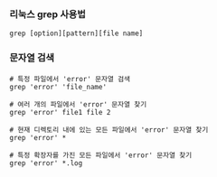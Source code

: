 ### 리눅스 grep 사용법
```shell
grep [option][pattern][file name]
```

### 문자열 검색
```shell
# 특정 파일에서 'error' 문자열 검색
grep 'error' 'file_name'

# 여러 개의 파일에서 'error' 문자열 찾기
grep 'error' file1 file 2

# 현재 디렉토리 내에 있는 모든 파일에서 'error' 문자열 찾기
grep 'error' *

# 특정 확장자를 가진 모든 파일에서 'error' 문자열 찾기
grep 'error' *.log
```


